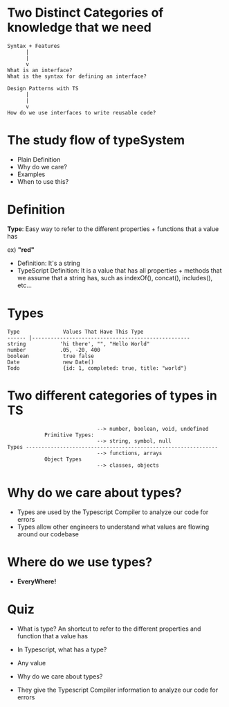 # Two Distinct Categories of knowledge that we need

```
Syntax + Features
      |
      |
      v
What is an interface?
What is the syntax for defining an interface?
```

```
Design Patterns with TS
      |
      |
      v
How do we use interfaces to write reusable code?
```

# The study flow of typeSystem

- Plain Definition
- Why do we care?
- Examples
- When to use this?

# Definition

<b>Type</b>: Easy way to refer to the different properties + functions that a value has

ex)
<b>"red"</b>

- Definition: It's a string
- TypeScript Definition: It is a value that has all properties + methods that we assume that a string has, such as indexOf(), concat(), includes(), etc...

# Types

```
Type              Values That Have This Type
------ |---------------------------------------------------
string           'hi there', "", "Hello World"
number           .05, -20, 400
boolean           true false
Date              new Date()
Todo              {id: 1, completed: true, title: "world"}
```

# Two different categories of types in TS

```
                             --> number, boolean, void, undefined
            Primitive Types:
                             --> string, symbol, null
Types --------------------------------------------------------------
                             --> functions, arrays
            Object Types
                             --> classes, objects
```

# Why do we care about types?

- Types are used by the Typescript Compiler to analyze our code for errors
- Types allow other engineers to understand what values are flowing around our codebase

# Where do we use types?

- <b>EveryWhere!</b>

# Quiz

- What is type? An shortcut to refer to the different properties and function that a value has

- In Typescript, what has a type?
- Any value

- Why do we care about types?
- They give the Typescript Compiler information to analyze our code for errors
